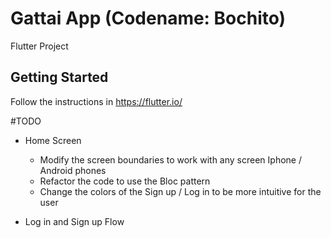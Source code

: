 # Gattai App (Codename: Bochito)

Flutter Project

## Getting Started
Follow the instructions in
https://flutter.io/

#TODO

- Home Screen
	- Modify the screen boundaries to work with any screen Iphone / Android phones
	- Refactor the code to use the Bloc pattern
	- Change the colors of the Sign up / Log in to be more intuitive for the user
	
- Log in and Sign up Flow


